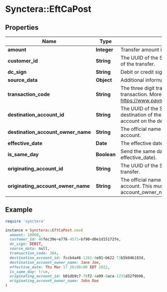 # Synctera::EftCaPost

## Properties

| Name | Type | Description | Notes |
| ---- | ---- | ----------- | ----- |
| **amount** | **Integer** | Transfer amount in cents |  |
| **customer_id** | **String** | The UUID of the Synctera customer resource that is the originator of the transfer.  |  |
| **dc_sign** | **String** | Debit or credit sign |  |
| **source_data** | **Object** | Additional information to be added to the transfer | [optional] |
| **transaction_code** | **String** | The three digit transaction code that identifies the type of transaction. More information can be found here: https://www.payments.ca/sites/default/files/standard007eng.pdf.  |  |
| **destination_account_id** | **String** | The UUID of the Synctera external account resource that is the destination of the transfer. This external account represents the account on the destination bank&#39;s platform.  |  |
| **destination_account_owner_name** | **String** | The official name of the account owner of the destination account.  |  |
| **effective_date** | **Date** | The effective date of the transaction once it gets posted | [optional] |
| **is_same_day** | **Boolean** | Send the same day (use only is_same_day without specific effective_date). | [optional] |
| **originating_account_id** | **String** | The UUID of the Synctera account resource originating the transfer.  |  |
| **originating_account_owner_name** | **String** | The official name of the account owner of the originating account. This must exactly match one of the account_owner_names in the destination external account.  |  |

## Example

```ruby
require 'synctera'

instance = Synctera::EftCaPost.new(
  amount: 10000,
  customer_id: 46fec39e-e776-4571-bf90-d0e1d15172fe,
  dc_sign: DEBIT,
  source_data: null,
  transaction_code: 304,
  destination_account_id: fccb4a46-1261-4e91-b622-73b5b946183d,
  destination_account_owner_name: Jane Joe,
  effective_date: Thu Mar 17 20:00:00 EDT 2022,
  is_same_day: true,
  originating_account_id: b01db9c7-78f2-4a99-8aca-1231d32f9b96,
  originating_account_owner_name: John Doe
)
```

